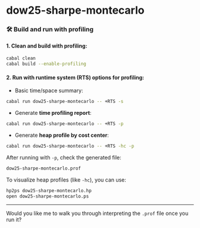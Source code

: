 # dow25-sharpe-montecarlo

### 🛠 Build and run with profiling

#### 1. Clean and build with profiling:

```bash
cabal clean
cabal build --enable-profiling
```

#### 2. Run with runtime system (RTS) options for profiling:

* Basic time/space summary:

```bash
cabal run dow25-sharpe-montecarlo -- +RTS -s
```

* Generate **time profiling report**:

```bash
cabal run dow25-sharpe-montecarlo -- +RTS -p
```

* Generate **heap profile by cost center**:

```bash
cabal run dow25-sharpe-montecarlo -- +RTS -hc -p
```

After running with `-p`, check the generated file:

```bash
dow25-sharpe-montecarlo.prof
```

To visualize heap profiles (like `-hc`), you can use:

```bash
hp2ps dow25-sharpe-montecarlo.hp
open dow25-sharpe-montecarlo.ps
```

---

Would you like me to walk you through interpreting the `.prof` file once you run it?



